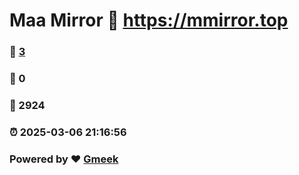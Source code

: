 # Maa Mirror :link: https://mmirror.top 
### :page_facing_up: [3](https://mmirror.top/tag.html) 
### :speech_balloon: 0 
### :hibiscus: 2924 
### :alarm_clock: 2025-03-06 21:16:56 
### Powered by :heart: [Gmeek](https://github.com/Meekdai/Gmeek)
